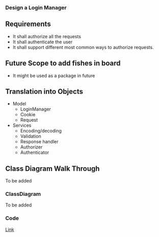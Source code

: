 ### Design a Login Manager

## Requirements
- It shall authorize all the requests
- It shall authenticate the user
- It shall support different most common ways to authorize requests.

## Future Scope to add fishes in board
- It might be used as a package in future

## Translation into Objects
  - Model
    - LoginManager
    - Cookie
    - Request
  - Services
    - Encoding/decoding
    - Validation
    - Response handler
    - Authorizer
    - Authenticator
 
## Class Diagram Walk Through
To be added


### ClassDiagram
To be added

### Code 
[Link](https://github.com/mkumar9009/BoilerPlates/tree/main/LoginPackage)
